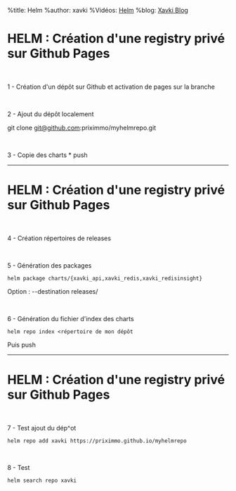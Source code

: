 %title: Helm
%author: xavki
%Vidéos: [Helm]()
%blog: [Xavki Blog](https://xavki.blog)

# HELM : Création d'une registry privé sur Github Pages

<br>

1 - Création d'un dépôt sur Github
		et activation de pages sur la branche

<br>

2 - Ajout du dépôt localement

git clone git@github.com:priximmo/myhelmrepo.git

<br>

3 - Copie des charts
			* push

------------------------------------------------------------------------------

# HELM : Création d'une registry privé sur Github Pages


<br>

4 - Création répertoires de releases

<br>

5 - Génération des packages

```
helm package charts/{xavki_api,xavki_redis,xavki_redisinsight}
```

Option : --destination releases/

<br>

6 - Génération du fichier d'index des charts

```
helm repo index <répertoire de mon dépôt
```

Puis push

------------------------------------------------------------------------------

# HELM : Création d'une registry privé sur Github Pages

<br>

7 - Test ajout du dép^ot

```
helm repo add xavki https://priximmo.github.io/myhelmrepo
```

<br>

8 - Test  

```
helm search repo xavki
```

